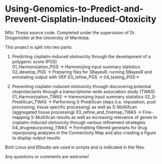 # Using-Genomics-to-Predict-and-Prevent-Cisplatin-Induced-Otoxicity
MSc Thesis source code. Completed under the supervision of Dr. Drögemöller at the University of Manitoba.


This project is split into two parts:
1) Predicting cisplatin-induced ototoxicity through the development of a polygenic score (PGS)   
01_Harmonization_PGS -> Harmonizing input summary statistics
02_develop_PGS -> Preparing files for SBayesR, running SBayesR and annotating output with VEP
03_refine_PGS -> 
04_testing_PGS-> 

2) Preventing cisplatin-induced ototoxicity through discovering potential otoprotectants through a transcriptome-wide association study (TWAS)
01_Harmonization_TWAS -> Harmonizing input summary statistics
02_S-PrediXcan_TWAS -> Performing S-PrediXcan steps (i.e. imputation, post processing, tissue specific processing) as well as S-MultiXcan (aggregated tissue processing)
03_refine_and_finemap_TWAS -> Fine-mapping S-MultiXcan results as well as increasing relevance of genes to cisplatin-induced ototoxicity through various refinement strategies 
04_drugrepurpoinsg_TWAS -> Formatting filtered genesets for drug repurposing analyses in the Connectivity Map and also creating a figure to display output results

Both Linux and RStudio are used in scirpts and is indicated in the files.

Any questions or comments are welcome!
